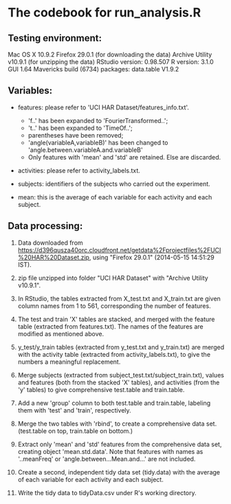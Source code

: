 # The codebook for run_analysis.R

## Testing environment:

Mac OS X 10.9.2
Firefox 29.0.1 (for downloading the data)
Archive Utility v10.9.1 (for unzipping the data)
RStudio version: 0.98.507
R version: 3.1.0 GUI 1.64 Mavericks build (6734)
packages: data.table V1.9.2



## Variables:

* features: please refer to 'UCI HAR Dataset/features_info.txt'. 
    * 'f..' has been expanded to 'FourierTransformed..';
    * 't..' has been expanded to 'TimeOf..';
    * parentheses have been removed;
    * 'angle(variableA,variableB)' has been changed to 'angle.between.variableA.and.variableB'
    * Only features with 'mean' and 'std' are retained. Else are discarded.
    
* activities: please refer to activity_labels.txt. 
* subjects: identifiers of the subjects who carried out the experiment.
* mean: this is the average of each variable for each activity and each subject.

## Data processing:

1. Data downloaded from https://d396qusza40orc.cloudfront.net/getdata%2Fprojectfiles%2FUCI%20HAR%20Dataset.zip, using "Firefox 29.0.1" (2014-05-15 14:51:29 IST).

2. zip file unzipped into folder "UCI HAR Dataset" with "Archive Utility v10.9.1".

3. In RStudio, the tables extracted from X_test.txt and X_train.txt are given column names from 1 to 561, corresponding the number of features.
4. The test and train 'X' tables are stacked, and merged with the feature table (extracted from features.txt). The names of the features are modified as mentioned above.
5. y_test/y_train tables (extracted from y_test.txt and y_train.txt) are merged with the activity table (extracted from activity_labels.txt), to give the numbers a meaningful replacement.
6. Merge subjects (extracted from subject_test.txt/subject_train.txt), values and features (both from the stacked 'X' tables), and activities (from the 'y' tables) to give comprehensive test.table and train.table.
7. Add a new 'group' column to both test.table and train.table, labeling them with 'test' and 'train', respectively.
8. Merge the two tables with 'rbind', to create a comprehensive data set. (test.table on top, train.table on bottom.)
9. Extract only 'mean' and 'std' features from the comprehensive data set, creating object 'mean.std.data'. Note that features with names as '..meanFreq' or 'angle.between...Mean.and...' are not included.
10. Create a second, independent tidy data set (tidy.data) with the average of each variable for each activity and each subject.
11. Write the tidy data to tidyData.csv under R's working directory.


